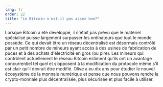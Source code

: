 ```yaml
---
lang: fr
order: 22
title: "Le Bitcoin n'est-il pas assez bon?"
---
```


Lorsque Bitcoin a été développé, il n'était pas prévu que le matériel spécialisé puisse largement surpasser les ordinateurs que tout le monde possède. Ce qui devait être un réseau décentralisé est désormais contrôlé par un petit nombre de mineurs ayant accès à des usines de fabrication de puces et à des achats d'électricité en gros (ou pire). Les mineurs qui contrôlent actuellement le réseau Bitcoin estiment qu’ils ont un avantage concurrentiel tel quel et s’opposent à la modification du protocole même s’il est clair qu’il devrait être modifié. Olive a eu dix ans pour étudier le nouvel écosystème de la monnaie numérique et pense que nous pouvons rendre la crypto-monnaie plus décentralisée, plus sécurisée et plus facile à utiliser.
